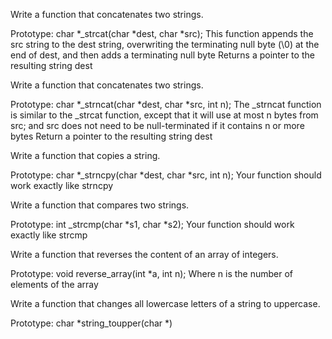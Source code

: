 Write a function that concatenates two strings.

Prototype: char *_strcat(char *dest, char *src);
This function appends the src string to the dest string, overwriting the terminating null byte (\0) at the end of dest, and then adds a terminating null byte
Returns a pointer to the resulting string dest


Write a function that concatenates two strings.

Prototype: char *_strncat(char *dest, char *src, int n);
The _strncat function is similar to the _strcat function, except that
it will use at most n bytes from src; and
src does not need to be null-terminated if it contains n or more bytes
Return a pointer to the resulting string dest


Write a function that copies a string.

Prototype: char *_strncpy(char *dest, char *src, int n);
Your function should work exactly like strncpy


Write a function that compares two strings.

Prototype: int _strcmp(char *s1, char *s2);
Your function should work exactly like strcmp


Write a function that reverses the content of an array of integers.

Prototype: void reverse_array(int *a, int n);
Where n is the number of elements of the array


Write a function that changes all lowercase letters of a string to uppercase.

Prototype: char *string_toupper(char *)
